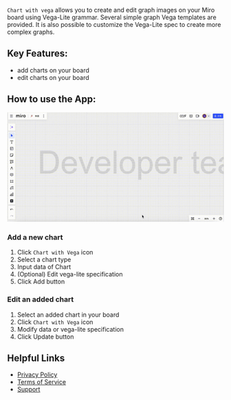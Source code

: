 
`Chart with vega` allows you to create and edit graph images on your Miro board using Vega-Lite grammar.
Several simple graph Vega templates are provided. It is also possible to customize the Vega-Lite spec to create more complex graphs.

## Key Features:

- add charts on your board
- edit charts on your board

## How to use the App:

![](chart_with_vega.gif)

### Add a new chart

1. Click `Chart with Vega` icon
1. Select a chart type
1. Input data of Chart
1. (Optional) Edit vega-lite specification
1. Click Add button

### Edit an added chart

1. Select an added chart in your board
1. Click `Chart with Vega` icon
1. Modify data or vega-lite specification
1. Click Update button


## Helpful Links

* [Privacy Policy](https://github.com/ihgs/chart_with_vega_docs/blob/main/PRIVACY_POLICY.md)
* [Terms of Service](https://github.com/ihgs/chart_with_vega_docs/blob/main/TERMS_OF_SERVICE.md)
* [Support](https://github.com/ihgs/chart_with_vega_docs/issues)